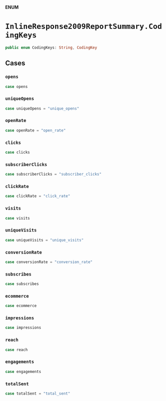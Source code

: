 **ENUM**

# `InlineResponse2009ReportSummary.CodingKeys`

```swift
public enum CodingKeys: String, CodingKey
```

## Cases
### `opens`

```swift
case opens
```

### `uniqueOpens`

```swift
case uniqueOpens = "unique_opens"
```

### `openRate`

```swift
case openRate = "open_rate"
```

### `clicks`

```swift
case clicks
```

### `subscriberClicks`

```swift
case subscriberClicks = "subscriber_clicks"
```

### `clickRate`

```swift
case clickRate = "click_rate"
```

### `visits`

```swift
case visits
```

### `uniqueVisits`

```swift
case uniqueVisits = "unique_visits"
```

### `conversionRate`

```swift
case conversionRate = "conversion_rate"
```

### `subscribes`

```swift
case subscribes
```

### `ecommerce`

```swift
case ecommerce
```

### `impressions`

```swift
case impressions
```

### `reach`

```swift
case reach
```

### `engagements`

```swift
case engagements
```

### `totalSent`

```swift
case totalSent = "total_sent"
```
